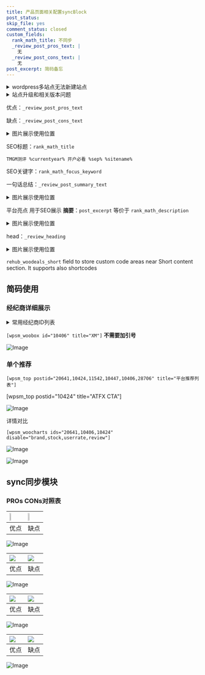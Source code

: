 ```yaml
---
title: 产品页面相关配置syncBlock
post_status: 
skip_file: yes
comment_status: closed
custom_fields:
  rank_math_title: 不同步
  _review_post_pros_text: |
    无
  _review_post_cons_text: |
    无
post_excerpt: 简码备忘
---
```

<details><summary>wordpress多站点无法新建站点</summary>

<li>和报错需要清理cookies一样的原因</li>
<li>wp-config.php里面<code>define( 'SUBDOMAIN_INSTALL', false );//子域名安装</code></li>
<li>新建子站点是用<code>define( 'SUBDOMAIN_INSTALL', true);//子域名安装</code> 完成以后，改成<code>false</code></li>
</details>

<details><summary>站点升级和相关版本问题</summary>

<p>wordpress：5.9.9
woocommerce：7.5.1
出现问题的地方：主题选项里面>><strong>Product layout >>compact style</strong></p>
<p>如何出现没有用过的字段 导致无法保存。先导出配置 然后进行修改，后面再次恢复即可。</p>
<p>出现部分字段无法显示时，需要返回默认布局后，对产品进行保存就好了。</p>
<p></p>
</details>

优点：`_review_post_pros_text`

缺点：`_review_post_cons_text`

<details><summary>图片展示使用位置</summary>

<img src="https://prod-files-secure.s3.us-west-2.amazonaws.com/39ed1227-6d7d-4570-be36-9ccd4a2c4241/f51d3d83-55d4-4bdf-9604-f37ec77ab556/Untitled.png?X-Amz-Algorithm=AWS4-HMAC-SHA256&X-Amz-Content-Sha256=UNSIGNED-PAYLOAD&X-Amz-Credential=ASIAZI2LB466XDAKTO3Z%2F20250827%2Fus-west-2%2Fs3%2Faws4_request&X-Amz-Date=20250827T165522Z&X-Amz-Expires=3600&X-Amz-Security-Token=IQoJb3JpZ2luX2VjEDgaCXVzLXdlc3QtMiJGMEQCIFhCFNSHYVVXES57zLC0eu8nndjM9qMKGEuGojsXrZYGAiAa8kaSuOHwruIwBSjvN479NLPsPF7cyd%2FDHD8YxbZ1KCqIBAiR%2F%2F%2F%2F%2F%2F%2F%2F%2F%2F8BEAAaDDYzNzQyMzE4MzgwNSIM%2FdrPnie7eZpewp33KtwDImcYCxJQ27afe2yi%2FXcX68gFs5jtFpJUAQymNVJJGRKmCmgBWWev%2FpsgJU%2Bmu5CrHSie2QFGEChZnCDkSPtAYw6O29C3lyqa56luSuOvmD9Yzk9ZHj702V6O73HeDwKlPlmmBDe0nT%2BCZTIjSkuZ09AWUIEeB4iM5WFa82HSE%2B2p0hOabeEa1Q5W4hQlYnp%2FuBLbrY0tU8%2BB%2B%2BIQ%2BHIXzpPZkEYtJfVQNfJQO2zRGKJGUo%2Br6jMy%2Bdqu2Ad2rdpQ%2FgGQ8i8DuwfLa6mgmK%2FPtDtY8CccpsFl5tIt2e80g56x1ZLTpwfzz0VU0xv5FfxIaP6c3xaDMV8gyIadyArM64noGHrzWjONdqpFnMkRKIDVDw0yNCdW9brfDNqyIfS97UCiu7mfMwpKGf95azSSQdwjANvunwMKfLnGZemf1D3tYo6PRhCikWBhfjQbjf4BI7pAGD0kqU%2F3unpS%2F2kzM2GdkUTROv2IpLXF0nHBM8c8rbx92vXdRtKUd5pq7uRhSL8rk1nc%2FnBpWXxKaBfbCSf6tLOw3OfNzf6Qi93BE%2FjbgNRAG7PswM8OqxlWI0DhHkwhEAA2qXPodIOqnKI4SK8JnnbDi%2FgR6BK5BLP1Xby5FMvHb%2BTDOkK%2Bthkwks%2B8xQY6pgEYKfQI3InAaE4y%2BzZmmMiYE3zQjfnHmJf0wFRs%2BjPNRQFEYfaMPcX5so%2FqJxq2u5DqwDu7j32tuNGkwQNoa%2BO%2BwFiLIrLeG0IHQYqtRjkbtyNIJxw67yFNkkua%2FP%2FS34GQ1t5FRTLr01GuciUF38%2FH0fTPAPRtCm%2FyWXQZpst%2F0l6w5qf9SvnplXGY3o3I93HOqWBaDGEkVNZQylM%2BErK2qhI9u0TK&X-Amz-Signature=86a575c1831cca41abcd0311ee115e139f4ea2b5252e2d2d66d92dda2acb460a&X-Amz-SignedHeaders=host&x-amz-checksum-mode=ENABLED&x-id=GetObject" alt="Image">
</details>

SEO标题：`rank_math_title`

`TMGM测评 %currentyear% 开户必看 %sep% %sitename%`

SEO关键字：`rank_math_focus_keyword`

一句话总结：`_review_post_summary_text`

<details><summary>图片展示使用位置</summary>

<img src="https://prod-files-secure.s3.us-west-2.amazonaws.com/39ed1227-6d7d-4570-be36-9ccd4a2c4241/4b96a922-296c-4f4e-8630-d1c870cbce01/Untitled.png?X-Amz-Algorithm=AWS4-HMAC-SHA256&X-Amz-Content-Sha256=UNSIGNED-PAYLOAD&X-Amz-Credential=ASIAZI2LB4662UTV7O6P%2F20250827%2Fus-west-2%2Fs3%2Faws4_request&X-Amz-Date=20250827T165522Z&X-Amz-Expires=3600&X-Amz-Security-Token=IQoJb3JpZ2luX2VjEDgaCXVzLXdlc3QtMiJHMEUCIFEEN7pMijz5yntsvI6Uoi7e0JC%2BQrs3BpVlOuO7eo54AiEAsz%2FZyuejKQqkIjvpleehMxjNzok2EdEdErSlH0dX2VYqiAQIkf%2F%2F%2F%2F%2F%2F%2F%2F%2F%2FARAAGgw2Mzc0MjMxODM4MDUiDA6ORmkAllgB%2FrN57SrcAzvbwqXceetW7cNUKEvclVn6x4AnMGFukrHdR1Mp9MbA6XWBwohtSACuzTQmNs8z8NQ9Y6yG3XVSBgdPW7VRb%2BgVMFzz%2FRSCjVo4%2BwNymTCRDvjhGhr8WnijdgRF5Y7WQk8M6i2soQH%2F0QNg7uYZ6Wyw0yj2in1CdXrNYC4RCdpooGkTCwC6rpCvOW3S5tzYAbM%2BqWAQXaJssdEQeaxgYZWNtDjmdRYwPZnzqq09CnipuXMSSR9BTx%2FdCcTOZoUmZe6oMxAyMoRteNkgU3WdlJTkhULQ%2FkdNV7mYdLpJuiCjlUWjTuhb7Nkp3qJd%2FSkynLDCCeY3grNtt8yD2phXQ2zy6cPejkHG2LXTK03DzYh2DuZFIbNohGQdUmaG7IgFPYoQnuTD0E75AeQqOS5TLVFdRmQZ7Y3kSue%2FAj8UlXP27IUm03xhwmRSo0%2F%2BHQhqGQUxd7asomNFEF4CU1wpxBmxfmS2EVZ8pgUxsSiXm0Eh8UCvqun1aWDmnEiTWnmax%2FcNNoB4KOqfD8pAhPoxviLXP31T7eUcJ%2BRLK6Jn9FT3VVunSe0LF%2FnflWy61MPqjG22W1WRUANHbR3SrO89jrPw5BUFapu0gQo30HMhbp5ukfpUBOhrrNn%2Bg6r%2FMJnQvMUGOqUBy2R%2FASneDbvL5EXqHjvWeuQ%2Bfwsg1By%2BjHqYI5vbRfucKYTfdsw3pC%2Fn2Td%2FrXn26cDSNx6BPdkiLsTkM4OdLpfuOTb7HboAUFFIDX50RCpy5vbC9BS76WuKRlw9RUBtUkCyGSrmblsQlS5iGuzzjFJ955C1ixZkcP%2Fh4%2B0M%2BKAtScBVEG3EySV1xN2xi4NTBx%2BTAul0u7qakHRYG9B%2BB93BPJN8&X-Amz-Signature=6526e81947443bdf3dd7e5c32807684ee8b4cc77885599860ec4903288c2fc8b&X-Amz-SignedHeaders=host&x-amz-checksum-mode=ENABLED&x-id=GetObject" alt="Image">
</details>

平台亮点 用于SEO展示 **摘要**：`post_excerpt`  等价于 `rank_math_description`

<details><summary>图片展示使用位置</summary>

<img src="https://prod-files-secure.s3.us-west-2.amazonaws.com/39ed1227-6d7d-4570-be36-9ccd4a2c4241/1ee11f63-b60a-4dfe-a7a7-d58ff23b5d88/Untitled.png?X-Amz-Algorithm=AWS4-HMAC-SHA256&X-Amz-Content-Sha256=UNSIGNED-PAYLOAD&X-Amz-Credential=ASIAZI2LB4663FFGVGR7%2F20250827%2Fus-west-2%2Fs3%2Faws4_request&X-Amz-Date=20250827T165523Z&X-Amz-Expires=3600&X-Amz-Security-Token=IQoJb3JpZ2luX2VjEDgaCXVzLXdlc3QtMiJGMEQCIHJF5emlMZf1t3ldW7ReXoM53aE%2B6nMx7s5If0GR7qXtAiA4cmeW%2FEs1qaOSnq6bLXVD4n04IONtWz9flcfRwvcBnyqIBAiR%2F%2F%2F%2F%2F%2F%2F%2F%2F%2F8BEAAaDDYzNzQyMzE4MzgwNSIMN%2BNlFviB5k5mRkLYKtwD2Gh3aU%2FTgAda7jh0NTgY%2BuOcFWsXVgzbKndXLOBUfX%2FqtisauLJTKrE2%2FJGg%2FSxUe6dHuFptrEh8ghvKlpw12CzHyvI1NpzNuKgsSaZLI4VjOKp4GNC8Lln5CtWwnNeHHwue1vzthMRskaWB0%2F2lvHrUUXIla31KM%2Fg6Chs8PcLBqS0iB%2BFb91QySRfKk6wSr5aevmyWTiasAeJwIhIKebx3Ra8apvhNsKNXIY54w4btVltvhX7TvJRPuyOKqKN1mQu9avmXuDPVBToN4264LHyCe42k5I7ddslShtUovYpUykY5Nxeu%2Flb37urMBzDZfZyisH0lK%2BNN8PZFOykVUcRcL8QMXNVN64KxS42n6O2mQounO%2BwKrqJHsYV08KE%2BFLFFUMf%2F7%2BJuy2mLBRMJhMw7T40g0%2Fn%2FjJAxjjP%2FEi%2FbW1QeLlZkbg1fjdDFMCGjZkPsJPx5G40yICujZoB49g3inSB3UaiFhdwQTYgcp61bDs59x6aA%2Bx9WF%2FGYAVvEAxnDlHmQtDYMzJqb%2BJGHiw9Oczq83aQpdahi%2BUZhTe95jO5ztvPrKVVt07%2F7ku26qgRBtkm2wj%2BK%2FViIjG%2BBcDj3X%2BRWSjZqozw6iFv4Q%2BDw35sTwbr5ITp842owidC8xQY6pgHcD2R6oVXr6SHNG4SSVVcHn%2Bry7HgYaj3ljxlx%2F75ZTpzpAyD81iAKwVDxp57FglE012Wh%2BeeX2sBXGIyc3B2QK%2Bf9TQhHUKcu%2BpMPoCv5FqcURSzajU89%2FP2CBgBrYlZ6NKUFEribi4gsoFXbO13C%2FpqFdd9rOe53wIDITfAWsr2v5i5n09Ee7wZ%2BANk5g7dUpTxGL4ChAZN4WqOdmj92SVv%2BBAnx&X-Amz-Signature=275349a2611f093e4d0d8505142359c9ff3fa8b3d1fd77e4573676fb2cf108ce&X-Amz-SignedHeaders=host&x-amz-checksum-mode=ENABLED&x-id=GetObject" alt="Image">
<img src="https://prod-files-secure.s3.us-west-2.amazonaws.com/39ed1227-6d7d-4570-be36-9ccd4a2c4241/ad4118b5-78d8-4fbe-801e-3b29b5d99c01/Untitled.png?X-Amz-Algorithm=AWS4-HMAC-SHA256&X-Amz-Content-Sha256=UNSIGNED-PAYLOAD&X-Amz-Credential=ASIAZI2LB4663FFGVGR7%2F20250827%2Fus-west-2%2Fs3%2Faws4_request&X-Amz-Date=20250827T165523Z&X-Amz-Expires=3600&X-Amz-Security-Token=IQoJb3JpZ2luX2VjEDgaCXVzLXdlc3QtMiJGMEQCIHJF5emlMZf1t3ldW7ReXoM53aE%2B6nMx7s5If0GR7qXtAiA4cmeW%2FEs1qaOSnq6bLXVD4n04IONtWz9flcfRwvcBnyqIBAiR%2F%2F%2F%2F%2F%2F%2F%2F%2F%2F8BEAAaDDYzNzQyMzE4MzgwNSIMN%2BNlFviB5k5mRkLYKtwD2Gh3aU%2FTgAda7jh0NTgY%2BuOcFWsXVgzbKndXLOBUfX%2FqtisauLJTKrE2%2FJGg%2FSxUe6dHuFptrEh8ghvKlpw12CzHyvI1NpzNuKgsSaZLI4VjOKp4GNC8Lln5CtWwnNeHHwue1vzthMRskaWB0%2F2lvHrUUXIla31KM%2Fg6Chs8PcLBqS0iB%2BFb91QySRfKk6wSr5aevmyWTiasAeJwIhIKebx3Ra8apvhNsKNXIY54w4btVltvhX7TvJRPuyOKqKN1mQu9avmXuDPVBToN4264LHyCe42k5I7ddslShtUovYpUykY5Nxeu%2Flb37urMBzDZfZyisH0lK%2BNN8PZFOykVUcRcL8QMXNVN64KxS42n6O2mQounO%2BwKrqJHsYV08KE%2BFLFFUMf%2F7%2BJuy2mLBRMJhMw7T40g0%2Fn%2FjJAxjjP%2FEi%2FbW1QeLlZkbg1fjdDFMCGjZkPsJPx5G40yICujZoB49g3inSB3UaiFhdwQTYgcp61bDs59x6aA%2Bx9WF%2FGYAVvEAxnDlHmQtDYMzJqb%2BJGHiw9Oczq83aQpdahi%2BUZhTe95jO5ztvPrKVVt07%2F7ku26qgRBtkm2wj%2BK%2FViIjG%2BBcDj3X%2BRWSjZqozw6iFv4Q%2BDw35sTwbr5ITp842owidC8xQY6pgHcD2R6oVXr6SHNG4SSVVcHn%2Bry7HgYaj3ljxlx%2F75ZTpzpAyD81iAKwVDxp57FglE012Wh%2BeeX2sBXGIyc3B2QK%2Bf9TQhHUKcu%2BpMPoCv5FqcURSzajU89%2FP2CBgBrYlZ6NKUFEribi4gsoFXbO13C%2FpqFdd9rOe53wIDITfAWsr2v5i5n09Ee7wZ%2BANk5g7dUpTxGL4ChAZN4WqOdmj92SVv%2BBAnx&X-Amz-Signature=2ca80b4c672b587ddd2d9caf36b15bb9c3d5e54d1d4ed5082888cd800a949f29&X-Amz-SignedHeaders=host&x-amz-checksum-mode=ENABLED&x-id=GetObject" alt="Image">
<img src="https://prod-files-secure.s3.us-west-2.amazonaws.com/39ed1227-6d7d-4570-be36-9ccd4a2c4241/a38cf7c9-a79c-4b64-9e94-13589fe0758b/Untitled.png?X-Amz-Algorithm=AWS4-HMAC-SHA256&X-Amz-Content-Sha256=UNSIGNED-PAYLOAD&X-Amz-Credential=ASIAZI2LB4663FFGVGR7%2F20250827%2Fus-west-2%2Fs3%2Faws4_request&X-Amz-Date=20250827T165523Z&X-Amz-Expires=3600&X-Amz-Security-Token=IQoJb3JpZ2luX2VjEDgaCXVzLXdlc3QtMiJGMEQCIHJF5emlMZf1t3ldW7ReXoM53aE%2B6nMx7s5If0GR7qXtAiA4cmeW%2FEs1qaOSnq6bLXVD4n04IONtWz9flcfRwvcBnyqIBAiR%2F%2F%2F%2F%2F%2F%2F%2F%2F%2F8BEAAaDDYzNzQyMzE4MzgwNSIMN%2BNlFviB5k5mRkLYKtwD2Gh3aU%2FTgAda7jh0NTgY%2BuOcFWsXVgzbKndXLOBUfX%2FqtisauLJTKrE2%2FJGg%2FSxUe6dHuFptrEh8ghvKlpw12CzHyvI1NpzNuKgsSaZLI4VjOKp4GNC8Lln5CtWwnNeHHwue1vzthMRskaWB0%2F2lvHrUUXIla31KM%2Fg6Chs8PcLBqS0iB%2BFb91QySRfKk6wSr5aevmyWTiasAeJwIhIKebx3Ra8apvhNsKNXIY54w4btVltvhX7TvJRPuyOKqKN1mQu9avmXuDPVBToN4264LHyCe42k5I7ddslShtUovYpUykY5Nxeu%2Flb37urMBzDZfZyisH0lK%2BNN8PZFOykVUcRcL8QMXNVN64KxS42n6O2mQounO%2BwKrqJHsYV08KE%2BFLFFUMf%2F7%2BJuy2mLBRMJhMw7T40g0%2Fn%2FjJAxjjP%2FEi%2FbW1QeLlZkbg1fjdDFMCGjZkPsJPx5G40yICujZoB49g3inSB3UaiFhdwQTYgcp61bDs59x6aA%2Bx9WF%2FGYAVvEAxnDlHmQtDYMzJqb%2BJGHiw9Oczq83aQpdahi%2BUZhTe95jO5ztvPrKVVt07%2F7ku26qgRBtkm2wj%2BK%2FViIjG%2BBcDj3X%2BRWSjZqozw6iFv4Q%2BDw35sTwbr5ITp842owidC8xQY6pgHcD2R6oVXr6SHNG4SSVVcHn%2Bry7HgYaj3ljxlx%2F75ZTpzpAyD81iAKwVDxp57FglE012Wh%2BeeX2sBXGIyc3B2QK%2Bf9TQhHUKcu%2BpMPoCv5FqcURSzajU89%2FP2CBgBrYlZ6NKUFEribi4gsoFXbO13C%2FpqFdd9rOe53wIDITfAWsr2v5i5n09Ee7wZ%2BANk5g7dUpTxGL4ChAZN4WqOdmj92SVv%2BBAnx&X-Amz-Signature=63b4052b6ccf4028e8ccbfb3170b3b8c7840943ade9a6265fa2ce04b47229fee&X-Amz-SignedHeaders=host&x-amz-checksum-mode=ENABLED&x-id=GetObject" alt="Image">
<img src="https://prod-files-secure.s3.us-west-2.amazonaws.com/39ed1227-6d7d-4570-be36-9ccd4a2c4241/7da6fc1e-d2ac-42ae-8c75-cb5749aa18f6/Untitled.png?X-Amz-Algorithm=AWS4-HMAC-SHA256&X-Amz-Content-Sha256=UNSIGNED-PAYLOAD&X-Amz-Credential=ASIAZI2LB4663FFGVGR7%2F20250827%2Fus-west-2%2Fs3%2Faws4_request&X-Amz-Date=20250827T165523Z&X-Amz-Expires=3600&X-Amz-Security-Token=IQoJb3JpZ2luX2VjEDgaCXVzLXdlc3QtMiJGMEQCIHJF5emlMZf1t3ldW7ReXoM53aE%2B6nMx7s5If0GR7qXtAiA4cmeW%2FEs1qaOSnq6bLXVD4n04IONtWz9flcfRwvcBnyqIBAiR%2F%2F%2F%2F%2F%2F%2F%2F%2F%2F8BEAAaDDYzNzQyMzE4MzgwNSIMN%2BNlFviB5k5mRkLYKtwD2Gh3aU%2FTgAda7jh0NTgY%2BuOcFWsXVgzbKndXLOBUfX%2FqtisauLJTKrE2%2FJGg%2FSxUe6dHuFptrEh8ghvKlpw12CzHyvI1NpzNuKgsSaZLI4VjOKp4GNC8Lln5CtWwnNeHHwue1vzthMRskaWB0%2F2lvHrUUXIla31KM%2Fg6Chs8PcLBqS0iB%2BFb91QySRfKk6wSr5aevmyWTiasAeJwIhIKebx3Ra8apvhNsKNXIY54w4btVltvhX7TvJRPuyOKqKN1mQu9avmXuDPVBToN4264LHyCe42k5I7ddslShtUovYpUykY5Nxeu%2Flb37urMBzDZfZyisH0lK%2BNN8PZFOykVUcRcL8QMXNVN64KxS42n6O2mQounO%2BwKrqJHsYV08KE%2BFLFFUMf%2F7%2BJuy2mLBRMJhMw7T40g0%2Fn%2FjJAxjjP%2FEi%2FbW1QeLlZkbg1fjdDFMCGjZkPsJPx5G40yICujZoB49g3inSB3UaiFhdwQTYgcp61bDs59x6aA%2Bx9WF%2FGYAVvEAxnDlHmQtDYMzJqb%2BJGHiw9Oczq83aQpdahi%2BUZhTe95jO5ztvPrKVVt07%2F7ku26qgRBtkm2wj%2BK%2FViIjG%2BBcDj3X%2BRWSjZqozw6iFv4Q%2BDw35sTwbr5ITp842owidC8xQY6pgHcD2R6oVXr6SHNG4SSVVcHn%2Bry7HgYaj3ljxlx%2F75ZTpzpAyD81iAKwVDxp57FglE012Wh%2BeeX2sBXGIyc3B2QK%2Bf9TQhHUKcu%2BpMPoCv5FqcURSzajU89%2FP2CBgBrYlZ6NKUFEribi4gsoFXbO13C%2FpqFdd9rOe53wIDITfAWsr2v5i5n09Ee7wZ%2BANk5g7dUpTxGL4ChAZN4WqOdmj92SVv%2BBAnx&X-Amz-Signature=80daa530138f3ae7d1787322ba0c5f12c50e4de161c302bd7010e1b717321754&X-Amz-SignedHeaders=host&x-amz-checksum-mode=ENABLED&x-id=GetObject" alt="Image">
<img src="https://prod-files-secure.s3.us-west-2.amazonaws.com/39ed1227-6d7d-4570-be36-9ccd4a2c4241/7e97f40a-eaee-47f5-b2f9-475f96808fa7/Untitled.png?X-Amz-Algorithm=AWS4-HMAC-SHA256&X-Amz-Content-Sha256=UNSIGNED-PAYLOAD&X-Amz-Credential=ASIAZI2LB4663FFGVGR7%2F20250827%2Fus-west-2%2Fs3%2Faws4_request&X-Amz-Date=20250827T165523Z&X-Amz-Expires=3600&X-Amz-Security-Token=IQoJb3JpZ2luX2VjEDgaCXVzLXdlc3QtMiJGMEQCIHJF5emlMZf1t3ldW7ReXoM53aE%2B6nMx7s5If0GR7qXtAiA4cmeW%2FEs1qaOSnq6bLXVD4n04IONtWz9flcfRwvcBnyqIBAiR%2F%2F%2F%2F%2F%2F%2F%2F%2F%2F8BEAAaDDYzNzQyMzE4MzgwNSIMN%2BNlFviB5k5mRkLYKtwD2Gh3aU%2FTgAda7jh0NTgY%2BuOcFWsXVgzbKndXLOBUfX%2FqtisauLJTKrE2%2FJGg%2FSxUe6dHuFptrEh8ghvKlpw12CzHyvI1NpzNuKgsSaZLI4VjOKp4GNC8Lln5CtWwnNeHHwue1vzthMRskaWB0%2F2lvHrUUXIla31KM%2Fg6Chs8PcLBqS0iB%2BFb91QySRfKk6wSr5aevmyWTiasAeJwIhIKebx3Ra8apvhNsKNXIY54w4btVltvhX7TvJRPuyOKqKN1mQu9avmXuDPVBToN4264LHyCe42k5I7ddslShtUovYpUykY5Nxeu%2Flb37urMBzDZfZyisH0lK%2BNN8PZFOykVUcRcL8QMXNVN64KxS42n6O2mQounO%2BwKrqJHsYV08KE%2BFLFFUMf%2F7%2BJuy2mLBRMJhMw7T40g0%2Fn%2FjJAxjjP%2FEi%2FbW1QeLlZkbg1fjdDFMCGjZkPsJPx5G40yICujZoB49g3inSB3UaiFhdwQTYgcp61bDs59x6aA%2Bx9WF%2FGYAVvEAxnDlHmQtDYMzJqb%2BJGHiw9Oczq83aQpdahi%2BUZhTe95jO5ztvPrKVVt07%2F7ku26qgRBtkm2wj%2BK%2FViIjG%2BBcDj3X%2BRWSjZqozw6iFv4Q%2BDw35sTwbr5ITp842owidC8xQY6pgHcD2R6oVXr6SHNG4SSVVcHn%2Bry7HgYaj3ljxlx%2F75ZTpzpAyD81iAKwVDxp57FglE012Wh%2BeeX2sBXGIyc3B2QK%2Bf9TQhHUKcu%2BpMPoCv5FqcURSzajU89%2FP2CBgBrYlZ6NKUFEribi4gsoFXbO13C%2FpqFdd9rOe53wIDITfAWsr2v5i5n09Ee7wZ%2BANk5g7dUpTxGL4ChAZN4WqOdmj92SVv%2BBAnx&X-Amz-Signature=94981f75ee417a1ae4c37f9817d34f49594b1f91faccc764cedcf2d31aa31b58&X-Amz-SignedHeaders=host&x-amz-checksum-mode=ENABLED&x-id=GetObject" alt="Image">
</details>

head：`_review_heading`

<details><summary>图片展示使用位置</summary>

<img src="https://prod-files-secure.s3.us-west-2.amazonaws.com/39ed1227-6d7d-4570-be36-9ccd4a2c4241/3a4650ad-9887-415c-889a-edd51fa54f27/Untitled.png?X-Amz-Algorithm=AWS4-HMAC-SHA256&X-Amz-Content-Sha256=UNSIGNED-PAYLOAD&X-Amz-Credential=ASIAZI2LB466YIVZ7VW7%2F20250827%2Fus-west-2%2Fs3%2Faws4_request&X-Amz-Date=20250827T165523Z&X-Amz-Expires=3600&X-Amz-Security-Token=IQoJb3JpZ2luX2VjEDgaCXVzLXdlc3QtMiJIMEYCIQD2lOB5srGtbAKsBj4Sk3IdwYdFdN2uSbK%2BjgjeLTxc%2FgIhAJEb2lSwkaDA00kG6WbMK2y7PBG5jte4iGObRFOulmMpKogECJH%2F%2F%2F%2F%2F%2F%2F%2F%2F%2FwEQABoMNjM3NDIzMTgzODA1IgwcAIAy%2B2tNo9hOAX8q3AMwkP7lPWeszU1FsiQv4ALGfwOOCVuns4eOdcKYef9hVkKSrYTCMAsUw80J9EbK7c675B%2By5Iu5LsR5Rv7QaaFjOthw%2FykSn4tsrKbziYzTKcxfizeqWdZ6tXoy4xe3ATTCvdoNqHYOkqnWA4%2BntBgfNps%2B%2FMwNhpLzHI3Hr%2BwyV0GlwTPaJ6%2BkaA65rG%2BQnHJUplCOTqwDpJdF2XHFvExD4gzCaNUbopE2%2FhxBlMcK4FL0ct6COuH7nb9nXnbaSC5VLAREK6BOw6KH8Xo6CQgfXikrbgxtSCzZUEUkOAswXKSkCvKR23og%2Bs4lvwpy5uvlgntBdlI0ERKWDoV%2FVXThTbKWOyHgZsphN9qN4QIOXuXvkr4ZUD4IVJRvPLcL7GFBMTrZSvVPxwz7hFLqfHUCnEprg1tVYWDAMLK8JstoHtnpUl05VXUA8r8tlZnfaqF8fC4JAbmdiMSUoTPmliIkBKFAJmXwnayuQTPL278u9qRKpIW0X2jUKU0JHa18vIhgiEV0yKh57P%2FtnVHcNUS4RXScQY7AwiqVFrZhDHIoEAioOng36gualHfhsD%2F9n21Q5UIHiiBX3UcmzGM3JKlTBFz3K2qrDHEWlIF6JJy8lJrCQZZ3BOqRViL9mTC8z7zFBjqkAUiHlk9bgV3QJnyQS%2FS6WqJmzvkMmRKN8SmH%2FzHQls3CDIx7Ivl8atv8ShBC2cdpmh5Ti1bA7ZsBgj4rBQCUgYD%2F2IzCLqXcrP2aqWlBNPiZn4fDuwyWYmhkGlV6q75DNk7rRJ4Xp5k8o3XIOd3inUm3ucZKYk7yfcj5agGvNUXnDyoVFmyxIPgNFYRbGgRi9BOkewZl6R8x9ylGx2Kf3KKdySoF&X-Amz-Signature=35ca0c553bc6217bcb7c955d4e643c256132901aebd626a5cb03e559401abf58&X-Amz-SignedHeaders=host&x-amz-checksum-mode=ENABLED&x-id=GetObject" alt="Image">
</details>

`rehub_woodeals_short`	field to store custom code areas near Short content section. It supports also shortcodes



## 简码使用

### 经纪商详细展示

<details><summary>常用经纪商ID列表</summary>

<pre><code class="php">嘉盛 ===> 20641  [wpsm_woobox id="20641" title="嘉盛"]
易信easymarkets ===> 11542  [wpsm_woobox id="11542" title="易信easymarkets"]
ATFX外汇 ===> 10424  [wpsm_woobox id="10424" title="ATFX"]
XM ===> 10406  [wpsm_woobox id="10406" title="XM"]
TMGM ===> 29622  [wpsm_woobox id="29622" title="TMGM"]
HYCM ===> 10447  [wpsm_woobox id="10447" title="HYCM"]
fpmarkets澳福外汇 ===> 20639  [wpsm_woobox id="20639" title="fpmarkets澳福外汇"]</code></pre>
</details>

`[wpsm_woobox id="10406" title="XM"]` **不需要加引号**

![Image](https://prod-files-secure.s3.us-west-2.amazonaws.com/39ed1227-6d7d-4570-be36-9ccd4a2c4241/4f898f9d-0fa7-4e43-acd3-ac6bc7be575a/Untitled.png?X-Amz-Algorithm=AWS4-HMAC-SHA256&X-Amz-Content-Sha256=UNSIGNED-PAYLOAD&X-Amz-Credential=ASIAZI2LB466QUPHEQGK%2F20250827%2Fus-west-2%2Fs3%2Faws4_request&X-Amz-Date=20250827T165519Z&X-Amz-Expires=3600&X-Amz-Security-Token=IQoJb3JpZ2luX2VjEDgaCXVzLXdlc3QtMiJHMEUCIE5e0oGsZ8pWZsrPNO5gBiiwfEpkqH1TAh9C%2FLtkqG3cAiEA%2BbD1A4J0HJhKYOb%2FW3DYW%2FBsByRyLXrrvCiYEWRx7QUqiAQIkf%2F%2F%2F%2F%2F%2F%2F%2F%2F%2FARAAGgw2Mzc0MjMxODM4MDUiDKKFTkrkurz8tEw2iSrcA37Au3nSBgZtPDUGdYvzsAeMh1cCoD7a7XBOuXeFiRss5HSYQh%2BNC8DmQ2uEqwcD49tk1YFPmheUAaG8kzx6qDYhT5RHVVc%2F8PBRhdVidjYXDryN5FzsGwk5y5glNUsPmr%2FJ3OABdOc03g6aa0PaLnQHSnn4cMqbnYxDFytsyPRfGq1UXc%2FShmpqrUXbQeUJFoQiYIsTFhliP0PhGF%2Fzlea3x5bQb4wJVzb5ZypzvZDet1kc%2FhBSzHGqvnxwqUALJeURoHZjsTnXmo5s%2F%2Bn6F0Ni0wVrK9hvFmCxPPTMF8fC19KhNscSbmPAZ4c4ofXo0tq7rHloYEAbQN%2BKRAeSLCDYs2%2FdsGzX0zg52LbF7zJwLSkkLBsaeEjzsEFed77fdMDXCwgF6TCBF%2FU%2BO2%2BtFSFawyVpVNZMN0v%2F0VH4RL2IL5PYdYwTQPAZnnB2YR%2FwE%2Fk%2BLswUJoC4i7mLDVfJ4QLJStMpIH%2FFZbhvTc73mcsPzDwicaDmu3Fkdcm7P12V3IPXCLv8%2BKTiMrGopS5CiweB%2BHyTkEQmDjWV4ghgfLA3Szh2Tc5tc2n04W3AOUC1TQ6xuvFc0c9l4e9dM3IAwP3rzRpmaHrSNxUyZo7V6EmhR7KBoIc0J%2F8%2FToNdMI%2FPvMUGOqUBcDuIWKJcnv6MDaSmi4%2F6%2FxuK%2BjJM6jNPb8Atgnf1ARXhjzTldIXM%2B7VFhdC1D1akJ0qk81IHNgxrngWHoXf1Ju3AxqzNXCwOtFhelhpPtDxErBM9rlsyNNpZkmjwqM%2FWLpugelCeBK2nAHUvfaWME97R%2BqH9GUPO1ihn3E6v%2BlP0Mq2MMRO%2FtIYRfun3y5uAEww1nzIUsmJ95cB81VgtE8IptT2A&X-Amz-Signature=7fa23b392b80fe6e34866e779a0fdcbcb809eeb3f0f42c74048ef966a323db8c&X-Amz-SignedHeaders=host&x-amz-checksum-mode=ENABLED&x-id=GetObject)

### 单个推荐
`[wpsm_top postid="20641,10424,11542,10447,10406,28706" title="平台推荐列表"]`

[wpsm_top postid="10424" title="ATFX CTA"]

![Image](https://prod-files-secure.s3.us-west-2.amazonaws.com/39ed1227-6d7d-4570-be36-9ccd4a2c4241/5ac620dc-51a8-48b6-b55d-91f47299193c/Untitled.png?X-Amz-Algorithm=AWS4-HMAC-SHA256&X-Amz-Content-Sha256=UNSIGNED-PAYLOAD&X-Amz-Credential=ASIAZI2LB466QUPHEQGK%2F20250827%2Fus-west-2%2Fs3%2Faws4_request&X-Amz-Date=20250827T165519Z&X-Amz-Expires=3600&X-Amz-Security-Token=IQoJb3JpZ2luX2VjEDgaCXVzLXdlc3QtMiJHMEUCIE5e0oGsZ8pWZsrPNO5gBiiwfEpkqH1TAh9C%2FLtkqG3cAiEA%2BbD1A4J0HJhKYOb%2FW3DYW%2FBsByRyLXrrvCiYEWRx7QUqiAQIkf%2F%2F%2F%2F%2F%2F%2F%2F%2F%2FARAAGgw2Mzc0MjMxODM4MDUiDKKFTkrkurz8tEw2iSrcA37Au3nSBgZtPDUGdYvzsAeMh1cCoD7a7XBOuXeFiRss5HSYQh%2BNC8DmQ2uEqwcD49tk1YFPmheUAaG8kzx6qDYhT5RHVVc%2F8PBRhdVidjYXDryN5FzsGwk5y5glNUsPmr%2FJ3OABdOc03g6aa0PaLnQHSnn4cMqbnYxDFytsyPRfGq1UXc%2FShmpqrUXbQeUJFoQiYIsTFhliP0PhGF%2Fzlea3x5bQb4wJVzb5ZypzvZDet1kc%2FhBSzHGqvnxwqUALJeURoHZjsTnXmo5s%2F%2Bn6F0Ni0wVrK9hvFmCxPPTMF8fC19KhNscSbmPAZ4c4ofXo0tq7rHloYEAbQN%2BKRAeSLCDYs2%2FdsGzX0zg52LbF7zJwLSkkLBsaeEjzsEFed77fdMDXCwgF6TCBF%2FU%2BO2%2BtFSFawyVpVNZMN0v%2F0VH4RL2IL5PYdYwTQPAZnnB2YR%2FwE%2Fk%2BLswUJoC4i7mLDVfJ4QLJStMpIH%2FFZbhvTc73mcsPzDwicaDmu3Fkdcm7P12V3IPXCLv8%2BKTiMrGopS5CiweB%2BHyTkEQmDjWV4ghgfLA3Szh2Tc5tc2n04W3AOUC1TQ6xuvFc0c9l4e9dM3IAwP3rzRpmaHrSNxUyZo7V6EmhR7KBoIc0J%2F8%2FToNdMI%2FPvMUGOqUBcDuIWKJcnv6MDaSmi4%2F6%2FxuK%2BjJM6jNPb8Atgnf1ARXhjzTldIXM%2B7VFhdC1D1akJ0qk81IHNgxrngWHoXf1Ju3AxqzNXCwOtFhelhpPtDxErBM9rlsyNNpZkmjwqM%2FWLpugelCeBK2nAHUvfaWME97R%2BqH9GUPO1ihn3E6v%2BlP0Mq2MMRO%2FtIYRfun3y5uAEww1nzIUsmJ95cB81VgtE8IptT2A&X-Amz-Signature=a87bbeb78905789a791ce6a259a978993b0a6eba70add39afd85704064d42a51&X-Amz-SignedHeaders=host&x-amz-checksum-mode=ENABLED&x-id=GetObject)

详情对比

`[wpsm_woocharts ids="20641,10406,10424" disable="brand,stock,userrate,review"]`

![Image](https://prod-files-secure.s3.us-west-2.amazonaws.com/39ed1227-6d7d-4570-be36-9ccd4a2c4241/bf3ba45f-b9f3-4295-8aef-b4a495fd25f4/Untitled.png?X-Amz-Algorithm=AWS4-HMAC-SHA256&X-Amz-Content-Sha256=UNSIGNED-PAYLOAD&X-Amz-Credential=ASIAZI2LB466QUPHEQGK%2F20250827%2Fus-west-2%2Fs3%2Faws4_request&X-Amz-Date=20250827T165519Z&X-Amz-Expires=3600&X-Amz-Security-Token=IQoJb3JpZ2luX2VjEDgaCXVzLXdlc3QtMiJHMEUCIE5e0oGsZ8pWZsrPNO5gBiiwfEpkqH1TAh9C%2FLtkqG3cAiEA%2BbD1A4J0HJhKYOb%2FW3DYW%2FBsByRyLXrrvCiYEWRx7QUqiAQIkf%2F%2F%2F%2F%2F%2F%2F%2F%2F%2FARAAGgw2Mzc0MjMxODM4MDUiDKKFTkrkurz8tEw2iSrcA37Au3nSBgZtPDUGdYvzsAeMh1cCoD7a7XBOuXeFiRss5HSYQh%2BNC8DmQ2uEqwcD49tk1YFPmheUAaG8kzx6qDYhT5RHVVc%2F8PBRhdVidjYXDryN5FzsGwk5y5glNUsPmr%2FJ3OABdOc03g6aa0PaLnQHSnn4cMqbnYxDFytsyPRfGq1UXc%2FShmpqrUXbQeUJFoQiYIsTFhliP0PhGF%2Fzlea3x5bQb4wJVzb5ZypzvZDet1kc%2FhBSzHGqvnxwqUALJeURoHZjsTnXmo5s%2F%2Bn6F0Ni0wVrK9hvFmCxPPTMF8fC19KhNscSbmPAZ4c4ofXo0tq7rHloYEAbQN%2BKRAeSLCDYs2%2FdsGzX0zg52LbF7zJwLSkkLBsaeEjzsEFed77fdMDXCwgF6TCBF%2FU%2BO2%2BtFSFawyVpVNZMN0v%2F0VH4RL2IL5PYdYwTQPAZnnB2YR%2FwE%2Fk%2BLswUJoC4i7mLDVfJ4QLJStMpIH%2FFZbhvTc73mcsPzDwicaDmu3Fkdcm7P12V3IPXCLv8%2BKTiMrGopS5CiweB%2BHyTkEQmDjWV4ghgfLA3Szh2Tc5tc2n04W3AOUC1TQ6xuvFc0c9l4e9dM3IAwP3rzRpmaHrSNxUyZo7V6EmhR7KBoIc0J%2F8%2FToNdMI%2FPvMUGOqUBcDuIWKJcnv6MDaSmi4%2F6%2FxuK%2BjJM6jNPb8Atgnf1ARXhjzTldIXM%2B7VFhdC1D1akJ0qk81IHNgxrngWHoXf1Ju3AxqzNXCwOtFhelhpPtDxErBM9rlsyNNpZkmjwqM%2FWLpugelCeBK2nAHUvfaWME97R%2BqH9GUPO1ihn3E6v%2BlP0Mq2MMRO%2FtIYRfun3y5uAEww1nzIUsmJ95cB81VgtE8IptT2A&X-Amz-Signature=2c34f74d9b86d88d12c8ae39c5c0a9fe66d4e8ad8fad2589653a7e28b9f04c49&X-Amz-SignedHeaders=host&x-amz-checksum-mode=ENABLED&x-id=GetObject)

![Image](https://prod-files-secure.s3.us-west-2.amazonaws.com/39ed1227-6d7d-4570-be36-9ccd4a2c4241/30bc56ef-f383-4b48-9768-2ebc9e436ec0/Untitled.png?X-Amz-Algorithm=AWS4-HMAC-SHA256&X-Amz-Content-Sha256=UNSIGNED-PAYLOAD&X-Amz-Credential=ASIAZI2LB466QUPHEQGK%2F20250827%2Fus-west-2%2Fs3%2Faws4_request&X-Amz-Date=20250827T165519Z&X-Amz-Expires=3600&X-Amz-Security-Token=IQoJb3JpZ2luX2VjEDgaCXVzLXdlc3QtMiJHMEUCIE5e0oGsZ8pWZsrPNO5gBiiwfEpkqH1TAh9C%2FLtkqG3cAiEA%2BbD1A4J0HJhKYOb%2FW3DYW%2FBsByRyLXrrvCiYEWRx7QUqiAQIkf%2F%2F%2F%2F%2F%2F%2F%2F%2F%2FARAAGgw2Mzc0MjMxODM4MDUiDKKFTkrkurz8tEw2iSrcA37Au3nSBgZtPDUGdYvzsAeMh1cCoD7a7XBOuXeFiRss5HSYQh%2BNC8DmQ2uEqwcD49tk1YFPmheUAaG8kzx6qDYhT5RHVVc%2F8PBRhdVidjYXDryN5FzsGwk5y5glNUsPmr%2FJ3OABdOc03g6aa0PaLnQHSnn4cMqbnYxDFytsyPRfGq1UXc%2FShmpqrUXbQeUJFoQiYIsTFhliP0PhGF%2Fzlea3x5bQb4wJVzb5ZypzvZDet1kc%2FhBSzHGqvnxwqUALJeURoHZjsTnXmo5s%2F%2Bn6F0Ni0wVrK9hvFmCxPPTMF8fC19KhNscSbmPAZ4c4ofXo0tq7rHloYEAbQN%2BKRAeSLCDYs2%2FdsGzX0zg52LbF7zJwLSkkLBsaeEjzsEFed77fdMDXCwgF6TCBF%2FU%2BO2%2BtFSFawyVpVNZMN0v%2F0VH4RL2IL5PYdYwTQPAZnnB2YR%2FwE%2Fk%2BLswUJoC4i7mLDVfJ4QLJStMpIH%2FFZbhvTc73mcsPzDwicaDmu3Fkdcm7P12V3IPXCLv8%2BKTiMrGopS5CiweB%2BHyTkEQmDjWV4ghgfLA3Szh2Tc5tc2n04W3AOUC1TQ6xuvFc0c9l4e9dM3IAwP3rzRpmaHrSNxUyZo7V6EmhR7KBoIc0J%2F8%2FToNdMI%2FPvMUGOqUBcDuIWKJcnv6MDaSmi4%2F6%2FxuK%2BjJM6jNPb8Atgnf1ARXhjzTldIXM%2B7VFhdC1D1akJ0qk81IHNgxrngWHoXf1Ju3AxqzNXCwOtFhelhpPtDxErBM9rlsyNNpZkmjwqM%2FWLpugelCeBK2nAHUvfaWME97R%2BqH9GUPO1ihn3E6v%2BlP0Mq2MMRO%2FtIYRfun3y5uAEww1nzIUsmJ95cB81VgtE8IptT2A&X-Amz-Signature=798299238156f0f65374f55c2cfb1cbb0b3976e6ac5b208001a0993c3d000183&X-Amz-SignedHeaders=host&x-amz-checksum-mode=ENABLED&x-id=GetObject)

## sync同步模块

### PROs CONs对照表

| <img src="https://cdn.ifttt.fun/gh/jarlin8/OSS@main/icons/customize/pros.svg" height="auto" width="37.3%"> | <img src="https://cdn.ifttt.fun/gh/jarlin8/OSS@main/icons/customize/cons.svg" height="auto" width="28.8%"> |
| :--- | :--- |
| 优点 | 缺点 |

![Image](https://prod-files-secure.s3.us-west-2.amazonaws.com/39ed1227-6d7d-4570-be36-9ccd4a2c4241/8742b755-dfb5-4004-9a5f-d6e561664bd8/Untitled.png?X-Amz-Algorithm=AWS4-HMAC-SHA256&X-Amz-Content-Sha256=UNSIGNED-PAYLOAD&X-Amz-Credential=ASIAZI2LB466QUPHEQGK%2F20250827%2Fus-west-2%2Fs3%2Faws4_request&X-Amz-Date=20250827T165519Z&X-Amz-Expires=3600&X-Amz-Security-Token=IQoJb3JpZ2luX2VjEDgaCXVzLXdlc3QtMiJHMEUCIE5e0oGsZ8pWZsrPNO5gBiiwfEpkqH1TAh9C%2FLtkqG3cAiEA%2BbD1A4J0HJhKYOb%2FW3DYW%2FBsByRyLXrrvCiYEWRx7QUqiAQIkf%2F%2F%2F%2F%2F%2F%2F%2F%2F%2FARAAGgw2Mzc0MjMxODM4MDUiDKKFTkrkurz8tEw2iSrcA37Au3nSBgZtPDUGdYvzsAeMh1cCoD7a7XBOuXeFiRss5HSYQh%2BNC8DmQ2uEqwcD49tk1YFPmheUAaG8kzx6qDYhT5RHVVc%2F8PBRhdVidjYXDryN5FzsGwk5y5glNUsPmr%2FJ3OABdOc03g6aa0PaLnQHSnn4cMqbnYxDFytsyPRfGq1UXc%2FShmpqrUXbQeUJFoQiYIsTFhliP0PhGF%2Fzlea3x5bQb4wJVzb5ZypzvZDet1kc%2FhBSzHGqvnxwqUALJeURoHZjsTnXmo5s%2F%2Bn6F0Ni0wVrK9hvFmCxPPTMF8fC19KhNscSbmPAZ4c4ofXo0tq7rHloYEAbQN%2BKRAeSLCDYs2%2FdsGzX0zg52LbF7zJwLSkkLBsaeEjzsEFed77fdMDXCwgF6TCBF%2FU%2BO2%2BtFSFawyVpVNZMN0v%2F0VH4RL2IL5PYdYwTQPAZnnB2YR%2FwE%2Fk%2BLswUJoC4i7mLDVfJ4QLJStMpIH%2FFZbhvTc73mcsPzDwicaDmu3Fkdcm7P12V3IPXCLv8%2BKTiMrGopS5CiweB%2BHyTkEQmDjWV4ghgfLA3Szh2Tc5tc2n04W3AOUC1TQ6xuvFc0c9l4e9dM3IAwP3rzRpmaHrSNxUyZo7V6EmhR7KBoIc0J%2F8%2FToNdMI%2FPvMUGOqUBcDuIWKJcnv6MDaSmi4%2F6%2FxuK%2BjJM6jNPb8Atgnf1ARXhjzTldIXM%2B7VFhdC1D1akJ0qk81IHNgxrngWHoXf1Ju3AxqzNXCwOtFhelhpPtDxErBM9rlsyNNpZkmjwqM%2FWLpugelCeBK2nAHUvfaWME97R%2BqH9GUPO1ihn3E6v%2BlP0Mq2MMRO%2FtIYRfun3y5uAEww1nzIUsmJ95cB81VgtE8IptT2A&X-Amz-Signature=2a35cbb3746e28c68a7d9d631845fda53ccd6ea15095d05f42c7f5acd71e88d2&X-Amz-SignedHeaders=host&x-amz-checksum-mode=ENABLED&x-id=GetObject)

| <img src="https://cdn.ifttt.fun/gh/jarlin8/OSS@main/icons/customize/pros1.svg" height="auto"> | <img src="https://cdn.ifttt.fun/gh/jarlin8/OSS@main/icons/customize/cons1.svg" height="auto"> |
| :--- | :--- |
| 优点 | 缺点 |

![Image](https://prod-files-secure.s3.us-west-2.amazonaws.com/39ed1227-6d7d-4570-be36-9ccd4a2c4241/806358f8-c9c4-4e17-bb35-c6c76a5397a5/Untitled.png?X-Amz-Algorithm=AWS4-HMAC-SHA256&X-Amz-Content-Sha256=UNSIGNED-PAYLOAD&X-Amz-Credential=ASIAZI2LB466QUPHEQGK%2F20250827%2Fus-west-2%2Fs3%2Faws4_request&X-Amz-Date=20250827T165519Z&X-Amz-Expires=3600&X-Amz-Security-Token=IQoJb3JpZ2luX2VjEDgaCXVzLXdlc3QtMiJHMEUCIE5e0oGsZ8pWZsrPNO5gBiiwfEpkqH1TAh9C%2FLtkqG3cAiEA%2BbD1A4J0HJhKYOb%2FW3DYW%2FBsByRyLXrrvCiYEWRx7QUqiAQIkf%2F%2F%2F%2F%2F%2F%2F%2F%2F%2FARAAGgw2Mzc0MjMxODM4MDUiDKKFTkrkurz8tEw2iSrcA37Au3nSBgZtPDUGdYvzsAeMh1cCoD7a7XBOuXeFiRss5HSYQh%2BNC8DmQ2uEqwcD49tk1YFPmheUAaG8kzx6qDYhT5RHVVc%2F8PBRhdVidjYXDryN5FzsGwk5y5glNUsPmr%2FJ3OABdOc03g6aa0PaLnQHSnn4cMqbnYxDFytsyPRfGq1UXc%2FShmpqrUXbQeUJFoQiYIsTFhliP0PhGF%2Fzlea3x5bQb4wJVzb5ZypzvZDet1kc%2FhBSzHGqvnxwqUALJeURoHZjsTnXmo5s%2F%2Bn6F0Ni0wVrK9hvFmCxPPTMF8fC19KhNscSbmPAZ4c4ofXo0tq7rHloYEAbQN%2BKRAeSLCDYs2%2FdsGzX0zg52LbF7zJwLSkkLBsaeEjzsEFed77fdMDXCwgF6TCBF%2FU%2BO2%2BtFSFawyVpVNZMN0v%2F0VH4RL2IL5PYdYwTQPAZnnB2YR%2FwE%2Fk%2BLswUJoC4i7mLDVfJ4QLJStMpIH%2FFZbhvTc73mcsPzDwicaDmu3Fkdcm7P12V3IPXCLv8%2BKTiMrGopS5CiweB%2BHyTkEQmDjWV4ghgfLA3Szh2Tc5tc2n04W3AOUC1TQ6xuvFc0c9l4e9dM3IAwP3rzRpmaHrSNxUyZo7V6EmhR7KBoIc0J%2F8%2FToNdMI%2FPvMUGOqUBcDuIWKJcnv6MDaSmi4%2F6%2FxuK%2BjJM6jNPb8Atgnf1ARXhjzTldIXM%2B7VFhdC1D1akJ0qk81IHNgxrngWHoXf1Ju3AxqzNXCwOtFhelhpPtDxErBM9rlsyNNpZkmjwqM%2FWLpugelCeBK2nAHUvfaWME97R%2BqH9GUPO1ihn3E6v%2BlP0Mq2MMRO%2FtIYRfun3y5uAEww1nzIUsmJ95cB81VgtE8IptT2A&X-Amz-Signature=94cd4b7eddaf3bf46913c65ef87c3524fc1a956d9721165e1f88ceacf6b9c631&X-Amz-SignedHeaders=host&x-amz-checksum-mode=ENABLED&x-id=GetObject)

| <img src="https://cdn.ifttt.fun/gh/jarlin8/OSS@main/icons/customize/pros2.svg" height="auto"> | <img src="https://cdn.ifttt.fun/gh/jarlin8/OSS@main/icons/customize/cons2.svg" height="auto"> |
| :--- | :--- |
| 优点 | 缺点 |

![Image](https://prod-files-secure.s3.us-west-2.amazonaws.com/39ed1227-6d7d-4570-be36-9ccd4a2c4241/a9245ec9-70dd-4005-b534-0d54315fc5f3/Untitled.png?X-Amz-Algorithm=AWS4-HMAC-SHA256&X-Amz-Content-Sha256=UNSIGNED-PAYLOAD&X-Amz-Credential=ASIAZI2LB466QUPHEQGK%2F20250827%2Fus-west-2%2Fs3%2Faws4_request&X-Amz-Date=20250827T165519Z&X-Amz-Expires=3600&X-Amz-Security-Token=IQoJb3JpZ2luX2VjEDgaCXVzLXdlc3QtMiJHMEUCIE5e0oGsZ8pWZsrPNO5gBiiwfEpkqH1TAh9C%2FLtkqG3cAiEA%2BbD1A4J0HJhKYOb%2FW3DYW%2FBsByRyLXrrvCiYEWRx7QUqiAQIkf%2F%2F%2F%2F%2F%2F%2F%2F%2F%2FARAAGgw2Mzc0MjMxODM4MDUiDKKFTkrkurz8tEw2iSrcA37Au3nSBgZtPDUGdYvzsAeMh1cCoD7a7XBOuXeFiRss5HSYQh%2BNC8DmQ2uEqwcD49tk1YFPmheUAaG8kzx6qDYhT5RHVVc%2F8PBRhdVidjYXDryN5FzsGwk5y5glNUsPmr%2FJ3OABdOc03g6aa0PaLnQHSnn4cMqbnYxDFytsyPRfGq1UXc%2FShmpqrUXbQeUJFoQiYIsTFhliP0PhGF%2Fzlea3x5bQb4wJVzb5ZypzvZDet1kc%2FhBSzHGqvnxwqUALJeURoHZjsTnXmo5s%2F%2Bn6F0Ni0wVrK9hvFmCxPPTMF8fC19KhNscSbmPAZ4c4ofXo0tq7rHloYEAbQN%2BKRAeSLCDYs2%2FdsGzX0zg52LbF7zJwLSkkLBsaeEjzsEFed77fdMDXCwgF6TCBF%2FU%2BO2%2BtFSFawyVpVNZMN0v%2F0VH4RL2IL5PYdYwTQPAZnnB2YR%2FwE%2Fk%2BLswUJoC4i7mLDVfJ4QLJStMpIH%2FFZbhvTc73mcsPzDwicaDmu3Fkdcm7P12V3IPXCLv8%2BKTiMrGopS5CiweB%2BHyTkEQmDjWV4ghgfLA3Szh2Tc5tc2n04W3AOUC1TQ6xuvFc0c9l4e9dM3IAwP3rzRpmaHrSNxUyZo7V6EmhR7KBoIc0J%2F8%2FToNdMI%2FPvMUGOqUBcDuIWKJcnv6MDaSmi4%2F6%2FxuK%2BjJM6jNPb8Atgnf1ARXhjzTldIXM%2B7VFhdC1D1akJ0qk81IHNgxrngWHoXf1Ju3AxqzNXCwOtFhelhpPtDxErBM9rlsyNNpZkmjwqM%2FWLpugelCeBK2nAHUvfaWME97R%2BqH9GUPO1ihn3E6v%2BlP0Mq2MMRO%2FtIYRfun3y5uAEww1nzIUsmJ95cB81VgtE8IptT2A&X-Amz-Signature=a8e677fca1f2d70bd2d7694ea4e91ce5ab1f64ffa94f47389ea09d16b59142c6&X-Amz-SignedHeaders=host&x-amz-checksum-mode=ENABLED&x-id=GetObject)

| <img src="https://cdn.ifttt.fun/gh/jarlin8/OSS@main/icons/customize/pros3.svg" height="auto"> | <img src="https://cdn.ifttt.fun/gh/jarlin8/OSS@main/icons/customize/cons3.svg" height="auto"> |
| :--- | :--- |
| 优点 | 缺点 |

![Image](https://prod-files-secure.s3.us-west-2.amazonaws.com/39ed1227-6d7d-4570-be36-9ccd4a2c4241/e1e580a2-2e5c-4780-9ff4-19c318fc2284/Untitled.png?X-Amz-Algorithm=AWS4-HMAC-SHA256&X-Amz-Content-Sha256=UNSIGNED-PAYLOAD&X-Amz-Credential=ASIAZI2LB466QUPHEQGK%2F20250827%2Fus-west-2%2Fs3%2Faws4_request&X-Amz-Date=20250827T165519Z&X-Amz-Expires=3600&X-Amz-Security-Token=IQoJb3JpZ2luX2VjEDgaCXVzLXdlc3QtMiJHMEUCIE5e0oGsZ8pWZsrPNO5gBiiwfEpkqH1TAh9C%2FLtkqG3cAiEA%2BbD1A4J0HJhKYOb%2FW3DYW%2FBsByRyLXrrvCiYEWRx7QUqiAQIkf%2F%2F%2F%2F%2F%2F%2F%2F%2F%2FARAAGgw2Mzc0MjMxODM4MDUiDKKFTkrkurz8tEw2iSrcA37Au3nSBgZtPDUGdYvzsAeMh1cCoD7a7XBOuXeFiRss5HSYQh%2BNC8DmQ2uEqwcD49tk1YFPmheUAaG8kzx6qDYhT5RHVVc%2F8PBRhdVidjYXDryN5FzsGwk5y5glNUsPmr%2FJ3OABdOc03g6aa0PaLnQHSnn4cMqbnYxDFytsyPRfGq1UXc%2FShmpqrUXbQeUJFoQiYIsTFhliP0PhGF%2Fzlea3x5bQb4wJVzb5ZypzvZDet1kc%2FhBSzHGqvnxwqUALJeURoHZjsTnXmo5s%2F%2Bn6F0Ni0wVrK9hvFmCxPPTMF8fC19KhNscSbmPAZ4c4ofXo0tq7rHloYEAbQN%2BKRAeSLCDYs2%2FdsGzX0zg52LbF7zJwLSkkLBsaeEjzsEFed77fdMDXCwgF6TCBF%2FU%2BO2%2BtFSFawyVpVNZMN0v%2F0VH4RL2IL5PYdYwTQPAZnnB2YR%2FwE%2Fk%2BLswUJoC4i7mLDVfJ4QLJStMpIH%2FFZbhvTc73mcsPzDwicaDmu3Fkdcm7P12V3IPXCLv8%2BKTiMrGopS5CiweB%2BHyTkEQmDjWV4ghgfLA3Szh2Tc5tc2n04W3AOUC1TQ6xuvFc0c9l4e9dM3IAwP3rzRpmaHrSNxUyZo7V6EmhR7KBoIc0J%2F8%2FToNdMI%2FPvMUGOqUBcDuIWKJcnv6MDaSmi4%2F6%2FxuK%2BjJM6jNPb8Atgnf1ARXhjzTldIXM%2B7VFhdC1D1akJ0qk81IHNgxrngWHoXf1Ju3AxqzNXCwOtFhelhpPtDxErBM9rlsyNNpZkmjwqM%2FWLpugelCeBK2nAHUvfaWME97R%2BqH9GUPO1ihn3E6v%2BlP0Mq2MMRO%2FtIYRfun3y5uAEww1nzIUsmJ95cB81VgtE8IptT2A&X-Amz-Signature=a5c37e09ea858eed2e57ab825c41767245c58ae077c28a14fddebed122eb12b6&X-Amz-SignedHeaders=host&x-amz-checksum-mode=ENABLED&x-id=GetObject)
